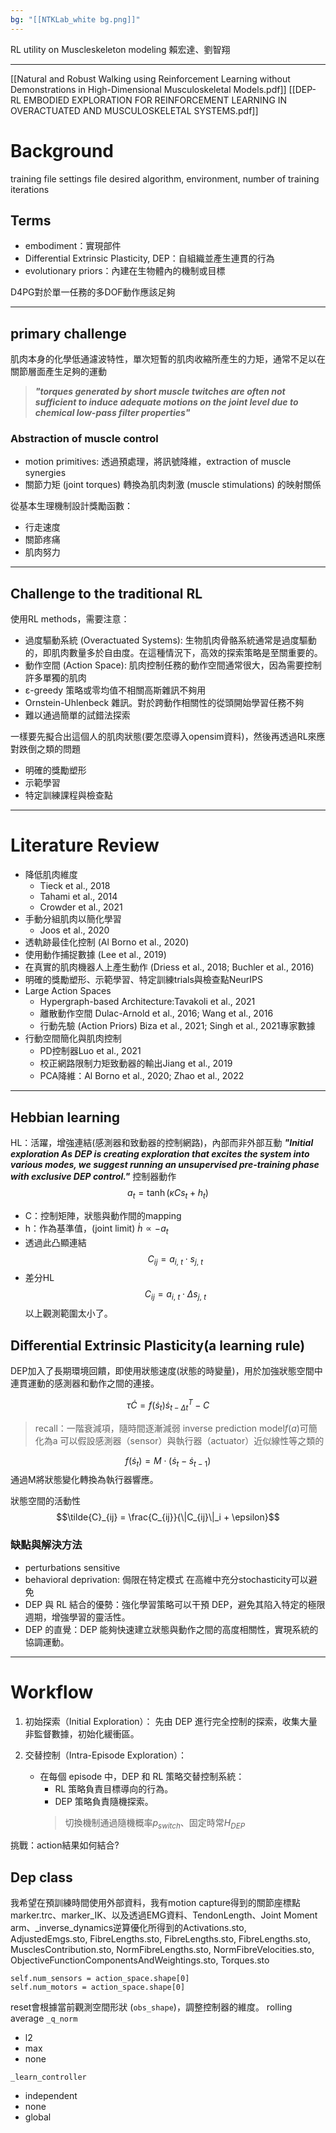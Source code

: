 ```yaml
---
bg: "[[NTKLab_white bg.png]]"
---
```


<style>
    .reveal {
        font-family: 'Times New Roman', '標楷體';
        font-size: 30px;
        text-align: left;
        color: black;
        background-size: cover;
        background-position: center;
    }
	.reveal h1,
	.reveal h2,
	.reveal h3,
	.reveal h4,
	.reveal h5,
	.reveal h6 {
	  font-family: 'Times New Roman', '標楷體';
	  color: black;
	  %%text-transform: lowercase%%;
	  text-transform: capitalize;
	}
	.with-border{
		border: 1px solid red;
	}
</style>
<grid drag="60 10" drop="-3 40">
RL utility on Muscleskeleton modeling
<!-- element style="font-size: 35px;align: left; text-align: left;color: white"-->
</grid>

<grid drag="50 10" drop="40 70">
賴宏達、劉智翔
<!-- element style="font-size: 40px;align: right; text-align: right"-->
</grid>

<!-- slide bg="../NTKLab_white bg_cover_resize.png"-->

---
[[Natural and Robust Walking using Reinforcement Learning without Demonstrations in High-Dimensional Musculoskeletal Models.pdf]]
[[DEP-RL EMBODIED EXPLORATION FOR REINFORCEMENT LEARNING IN OVERACTUATED AND MUSCULOSKELETAL SYSTEMS.pdf]]
# Background
training file
settings file
desired algorithm, environment, number of training iterations

## Terms
- embodiment：實現部件
- Differential Extrinsic Plasticity, DEP：自組織並產生連貫的行為
- evolutionary priors：內建在生物體內的機制或目標

D4PG對於單一任務的多DOF動作應該足夠

---
## primary challenge
肌肉本身的化學低通濾波特性，單次短暫的肌肉收縮所產生的力矩，通常不足以在關節層面產生足夠的運動
>***"torques generated by short muscle twitches are often not sufficient to induce adequate motions on the joint level due to chemical low-pass filter properties"***

### Abstraction of muscle control
- motion primitives: 透過預處理，將訊號降維，extraction of muscle synergies
- 關節力矩 (joint torques) 轉換為肌肉刺激 (muscle stimulations) 的映射關係

從基本生理機制設計獎勵函數：
- 行走速度
- 關節疼痛
- 肌肉努力

---
## Challenge to the traditional RL
使用RL methods，需要注意：
- 過度驅動系統 (Overactuated Systems): 生物肌肉骨骼系統通常是過度驅動的，即肌肉數量多於自由度。在這種情況下，高效的探索策略是至關重要的。
- 動作空間 (Action Space): 肌肉控制任務的動作空間通常很大，因為需要控制許多單獨的肌肉
- ε-greedy 策略或零均值不相關高斯雜訊不夠用
- Ornstein-Uhlenbeck 雜訊。對於跨動作相關性的從頭開始學習任務不夠
- 難以通過簡單的試錯法探索

一樣要先擬合出這個人的肌肉狀態(要怎麼導入opensim資料)，然後再透過RL來應對跌倒之類的問題
- 明確的獎勵塑形
- 示範學習
- 特定訓練課程與檢查點

---
# Literature Review
- 降低肌肉維度
	- Tieck et al., 2018
	- Tahami et al., 2014
	- Crowder et al., 2021
- 手動分組肌肉以簡化學習
	- Joos et al., 2020
- 透軌跡最佳化控制 (Al Borno et al., 2020)
- 使用動作捕捉數據 (Lee et al., 2019)
- 在真實的肌肉機器人上產生動作 (Driess et al., 2018; Buchler et al., 2016)
- 明確的獎勵塑形、示範學習、特定訓練trials與檢查點NeurIPS
- Large Action Spaces
	- Hypergraph-based Architecture:Tavakoli et al., 2021
	- 離散動作空間 Dulac-Arnold et al., 2016; Wang et al., 2016
	- 行動先驗 (Action Priors) Biza et al., 2021; Singh et al., 2021專家數據
- 行動空間簡化與肌肉控制
	- PD控制器Luo et al., 2021
	- 校正網路限制力矩致動器的輸出Jiang et al., 2019
	- PCA降維：Al Borno et al., 2020; Zhao et al., 2022

---
## Hebbian learning
HL：活躍，增強連結(感測器和致動器的控制網路)，內部而非外部互動
***"Initial exploration As DEP is creating exploration that excites the system into various modes, we suggest running an unsupervised pre-training phase with exclusive DEP control."***
控制器動作
$$a_t = \tanh(\kappa C s_t + h_t)$$
- C：控制矩陣，狀態與動作間的mapping
- h：作為基準值，(joint limit) $\dot{h} \propto -a_t$
- 透過此凸顯連結$$C_{ij} = a_{i,\ t} \cdot s_{j,\ t}$$
- 差分HL$$C_{ij} = a_{i,\ t} \cdot \Delta s_{j,\ t}$$
以上觀測範圍太小了。
## Differential Extrinsic Plasticity(a learning rule)
DEP加入了長期環境回饋，即使用狀態速度(狀態的時變量)，用於加強狀態空間中連貫運動的感測器和動作之間的連接。

$$\tau \dot{C} = f(\dot{s}_t) \dot{s}_{t-\Delta t}^T - C$$
>recall：一階衰減項，隨時間逐漸減弱
>inverse prediction model$f(a)$可簡化為a
>可以假設感測器（sensor）與執行器（actuator）近似線性等之類的

$$f(\dot{s}_t) = M \cdot (\dot{s}_t - \dot{s}_{t-1})$$通過M將狀態變化轉換為執行器響應。

狀態空間的活動性
$$\tilde{C}_{ij} = \frac{C_{ij}}{\|C_{ij}\|_i + \epsilon}$$

### 缺點與解決方法
- perturbations sensitive
- behavioral deprivation: 侷限在特定模式
在高維中充分stochasticity可以避免
- DEP 與 RL 結合的優勢：強化學習策略可以干預 DEP，避免其陷入特定的極限週期，增強學習的靈活性。
- DEP 的直覺：DEP 能夠快速建立狀態與動作之間的高度相關性，實現系統的協調運動。

---
# Workflow
1. 初始探索（Initial Exploration）：
先由 DEP 進行完全控制的探索，收集大量非監督數據，初始化緩衝區。

2. 交替控制（Intra-Episode Exploration）：
	- 在每個 episode 中，DEP 和 RL 策略交替控制系統：
		- RL 策略負責目標導向的行為。
		- DEP 策略負責隨機探索。
		>切換機制通過隨機概率$p_{switch}$、固定時常$H_{DEP}$

挑戰：action結果如何結合?

## Dep class
我希望在預訓練時間使用外部資料，我有motion capture得到的關節座標點marker.trc、marker_IK、以及透過EMG資料、TendonLength、Joint Moment arm、_inverse_dynamics逆算優化所得到的Activations.sto, AdjustedEmgs.sto, FibreLengths.sto, FibreLengths.sto, FibreLengths.sto, MusclesContribution.sto, NormFibreLengths.sto, NormFibreVelocities.sto, ObjectiveFunctionComponentsAndWeightings.sto, Torques.sto

```
self.num_sensors = action_space.shape[0]
self.num_motors = action_space.shape[0]
```

reset會根據當前觀測空間形狀 (`obs_shape`)，調整控制器的維度。
rolling average
`_q_norm`
- l2
- max
- none

`_learn_controller`
- independent
- none
- global